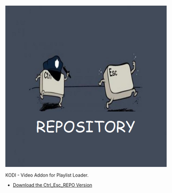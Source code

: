 ![Playlist Loader](icon.png)

KODI - Video Addon for Playlist Loader.

* [Download the Ctrl_Esc_REPO Version](https://bit.ly/3gr93WU)



